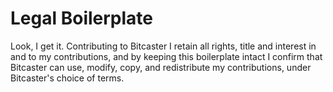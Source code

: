 # Legal Boilerplate

Look, I get it. 
Contributing to Bitcaster I retain all rights, title and interest in and to my contributions, and by keeping 
this boilerplate intact I confirm that Bitcaster can use, modify, copy, and redistribute my contributions, 
under Bitcaster's choice of terms.
